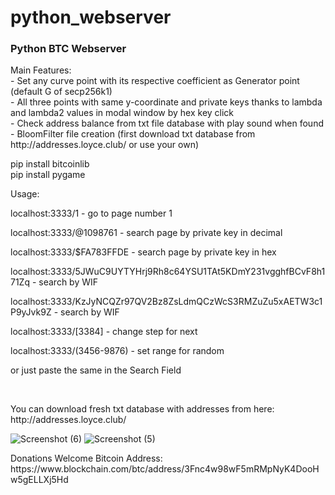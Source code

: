 # python_webserver
 <h3> Python BTC Webserver</h3>
 
 <p>Main Features:<br>
 - Set any curve point with its respective coefficient as Generator point (default G of secp256k1)<br>
 - All three points with same y-coordinate and private keys thanks to lambda and lambda2 values in modal window by hex key click<br>
 - Check address balance from txt file database with play sound when found<br>
 - BloomFilter file creation (first download txt database from http://addresses.loyce.club/ or use your own)
 </p>
 
 <p>pip install bitcoinlib<br>
 pip install pygame</p>
 Usage:<br>
 <p>localhost:3333/1  -   go to page number 1 </p>
 <p>localhost:3333/@1098761 - search page by private key in decimal </p>
 <p>localhost:3333/$FA783FFDE - search page by private key in hex </p>
 <p>localhost:3333/5JWuC9UYTYHrj9Rh8c64YSU1TAt5KDmY231vgghfBCvF8h171Zq  - search by WIF</p>
 <p>localhost:3333/KzJyNCQZr97QV2Bz8ZsLdmQCzWcS3RMZuZu5xAETW3c1P9yJvk9Z - search by WIF</p>
 <p>localhost:3333/[3384] - change step for next</p>
 <p>localhost:3333/(3456-9876) - set range for random</p>
 <p>or just paste the same in the Search Field</p>
 <br>
 <p>You can download fresh txt database with addresses from here: http://addresses.loyce.club/</p>
 
![Screenshot (6)](https://user-images.githubusercontent.com/46902666/176505337-fc76f15a-f4df-44f5-882c-45374b600a74.png)
![Screenshot (5)](https://user-images.githubusercontent.com/46902666/176505407-a2ba2fcf-34cf-450b-90ac-d5d75c2a8ef5.png)
<br>
<p>Donations Welcome Bitcoin Address: https://www.blockchain.com/btc/address/3Fnc4w98wF5mRMpNyK4DooHw5gELLXj5Hd</p>
